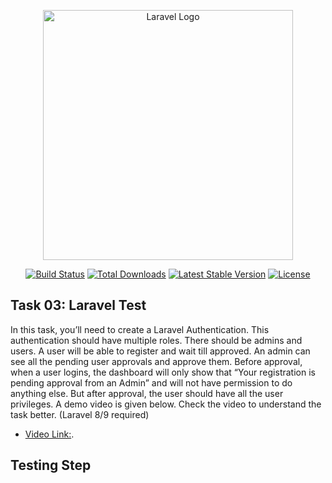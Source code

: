 <p align="center"><a href="https://laravel.com" target="_blank"><img src="https://raw.githubusercontent.com/laravel/art/master/logo-lockup/5%20SVG/2%20CMYK/1%20Full%20Color/laravel-logolockup-cmyk-red.svg" width="400" alt="Laravel Logo"></a></p>

<p align="center">
<a href="https://travis-ci.org/laravel/framework"><img src="https://travis-ci.org/laravel/framework.svg" alt="Build Status"></a>
<a href="https://packagist.org/packages/laravel/framework"><img src="https://img.shields.io/packagist/dt/laravel/framework" alt="Total Downloads"></a>
<a href="https://packagist.org/packages/laravel/framework"><img src="https://img.shields.io/packagist/v/laravel/framework" alt="Latest Stable Version"></a>
<a href="https://packagist.org/packages/laravel/framework"><img src="https://img.shields.io/packagist/l/laravel/framework" alt="License"></a>
</p>

## Task 03: Laravel Test

In this task, you’ll need to create a Laravel Authentication. This authentication should have multiple roles. There should be admins and users. A user will be able to register and wait till approved. An admin can see all the pending user approvals and approve them. Before approval, when a user logins, the dashboard will only show that “Your registration is pending approval from an Admin” and will not have permission to do anything else. But after approval, the user should have all the user privileges. A demo video is given below. Check the video to understand the task better. (Laravel 8/9 required)

-   [Video Link:](htinyurl.com/task-3-laravel).

## Testing Step
